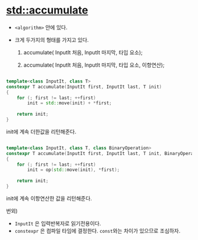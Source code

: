 [std::accumulate](https://en.cppreference.com/w/cpp/algorithm/accumulate)
================

- `<algorithm>` 안에 있다.

- 크게 두가지의 형태를 가지고 있다.

    1. accumulate( InputIt 처음, InputIt 마지막, 타입 요소);

    2. accumulate( InputIt 처음, InputIt 마지막, 타입 요소, 이항연산);


```cpp

template<class InputIt, class T>
constexpr T accumulate(InputIt first, InputIt last, T init)
{
    for (; first != last; ++first)
        init = std::move(init) + *first; 
 
    return init;
}
```
init에 계속 더한값을 리턴해준다.


```cpp

template<class InputIt, class T, class BinaryOperation>
constexpr T accumulate(InputIt first, InputIt last, T init, BinaryOperation op)
{
    for (; first != last; ++first)
        init = op(std::move(init), *first);
 
    return init;
}
```

init에 계속 이항연산한 값을 리턴해준다.

번외)
- `InputIt` 은 입력반복자로 읽기전용이다. 
- `constexpr` 은 컴파일 타임에 결정한다. `const`와는 차이가 있으므로 조심하자. 